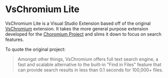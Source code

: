 # VsChromium Lite

VsChromium Lite is a Visual Studio Extension based off of the original
[VsChromium](https://github.com/chromium/vs-chromium) extension. It takes
the more general purpose extension developed for the [Choromium Project](http://www.chromium.org/)
and slims it down to focus on search features.

To quote the original project:
> Amongst other things, VsChromium offers full text search engine, a fast and
> scalable alternative to the built-in "Find in Files" feature that can provide
> search results in less than 0.1 seconds for 100,000+ files.
